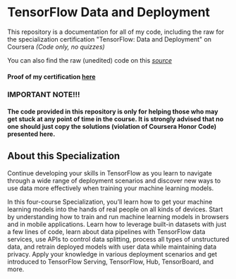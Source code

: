 # TensorFlow Data and Deployment

This repository is a documentation for all of my code, including the raw for the specialization certification "TensorFlow: Data and Deployment" on Coursera *(Code only, no quizzes)*

You can also find the raw (unedited) code on this [*source*](https://github.com/https-deeplearning-ai/tensorflow-2-public.git)

#### Proof of my certification [here](https://coursera.org/share/3e4027c5496b94a3b25495e9d2b68fc7)

### IMPORTANT NOTE!!!
#### The code provided in this repository is only for helping those who may get stuck at any point of time in the course. It is strongly advised that no one should just copy the solutions (violation of Coursera Honor Code) presented here.

## About this Specialization

Continue developing your skills in TensorFlow as you learn to navigate through a wide range of deployment scenarios and discover new ways to use data more effectively when training your machine learning models.

In this four-course Specialization, you’ll learn how to get your machine learning models into the hands of real people on all kinds of devices. Start by understanding how to train and run machine learning models in browsers and in mobile applications. Learn how to leverage built-in datasets with just a few lines of code, learn about data pipelines with TensorFlow data services, use APIs to control data splitting, process all types of unstructured data, and retrain deployed models with user data while maintaining data privacy.  Apply your knowledge in various deployment scenarios and get introduced to TensorFlow Serving, TensorFlow, Hub, TensorBoard, and more. 

